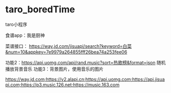 # taro_boredTime
taro小程序


食谱app：我是厨神

菜谱接口：
https://way.jd.com/jisuapi/search?keyword=白菜&num=10&appkey=7e9979a264855fff26bea74a253fee06


功能2：https://api.uomg.com/api/rand.music?sort=热歌榜&format=json   随机播放背景音乐
功能3：背景图片，使用音乐的图片

https://way.jd.com;https://v2.alapi.cn;https://api.uomg.com;https://api.jisuapi.com;https://p3.music.126.net;https://music.163.com


